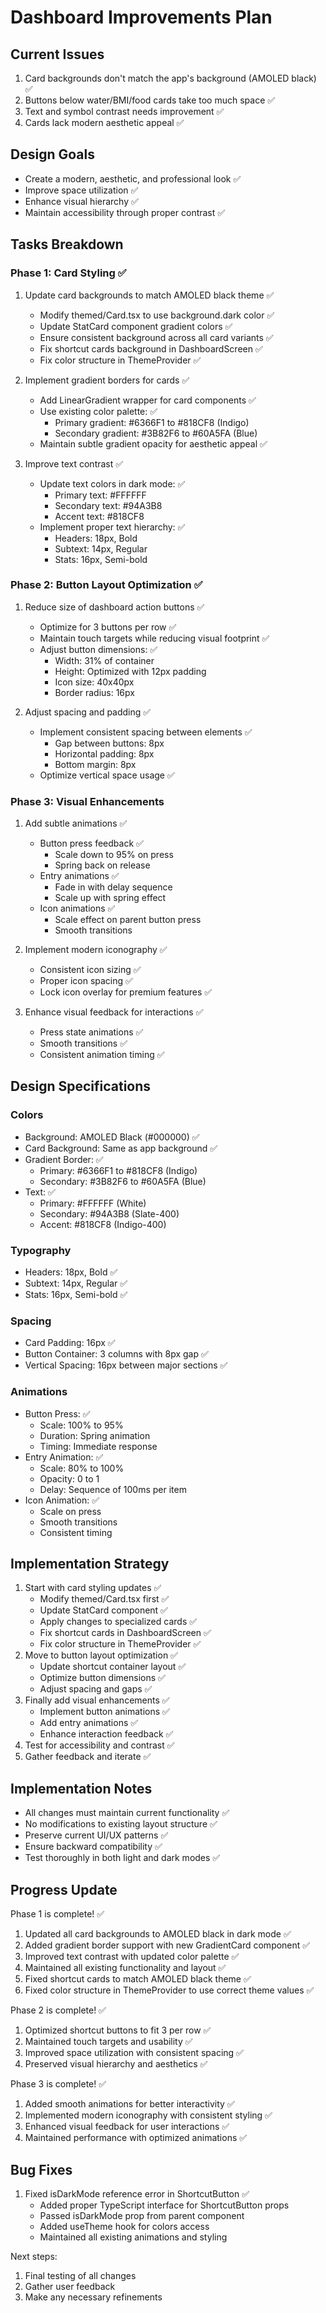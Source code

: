 # Dashboard Improvements Plan

## Current Issues
1. Card backgrounds don't match the app's background (AMOLED black) ✅
2. Buttons below water/BMI/food cards take too much space ✅
3. Text and symbol contrast needs improvement ✅
4. Cards lack modern aesthetic appeal ✅

## Design Goals
- Create a modern, aesthetic, and professional look ✅
- Improve space utilization ✅
- Enhance visual hierarchy ✅
- Maintain accessibility through proper contrast ✅

## Tasks Breakdown

### Phase 1: Card Styling ✅
1. Update card backgrounds to match AMOLED black theme ✅
   - Modify themed/Card.tsx to use background.dark color ✅
   - Update StatCard component gradient colors ✅
   - Ensure consistent background across all card variants ✅
   - Fix shortcut cards background in DashboardScreen ✅
   - Fix color structure in ThemeProvider ✅
   
2. Implement gradient borders for cards ✅
   - Add LinearGradient wrapper for card components ✅
   - Use existing color palette: ✅
     - Primary gradient: #6366F1 to #818CF8 (Indigo)
     - Secondary gradient: #3B82F6 to #60A5FA (Blue)
   - Maintain subtle gradient opacity for aesthetic appeal ✅

3. Improve text contrast ✅
   - Update text colors in dark mode: ✅
     - Primary text: #FFFFFF
     - Secondary text: #94A3B8
     - Accent text: #818CF8
   - Implement proper text hierarchy: ✅
     - Headers: 18px, Bold
     - Subtext: 14px, Regular
     - Stats: 16px, Semi-bold

### Phase 2: Button Layout Optimization ✅
1. Reduce size of dashboard action buttons ✅
   - Optimize for 3 buttons per row ✅
   - Maintain touch targets while reducing visual footprint ✅
   - Adjust button dimensions: ✅
     - Width: 31% of container
     - Height: Optimized with 12px padding
     - Icon size: 40x40px
     - Border radius: 16px

2. Adjust spacing and padding ✅
   - Implement consistent spacing between elements ✅
     - Gap between buttons: 8px
     - Horizontal padding: 8px
     - Bottom margin: 8px
   - Optimize vertical space usage ✅

### Phase 3: Visual Enhancements
1. Add subtle animations ✅
   - Button press feedback ✅
     - Scale down to 95% on press
     - Spring back on release
   - Entry animations ✅
     - Fade in with delay sequence
     - Scale up with spring effect
   - Icon animations ✅
     - Scale effect on parent button press
     - Smooth transitions

2. Implement modern iconography ✅
   - Consistent icon sizing ✅
   - Proper icon spacing ✅
   - Lock icon overlay for premium features ✅

3. Enhance visual feedback for interactions ✅
   - Press state animations ✅
   - Smooth transitions ✅
   - Consistent animation timing ✅

## Design Specifications

### Colors
- Background: AMOLED Black (#000000) ✅
- Card Background: Same as app background ✅
- Gradient Border: ✅
  - Primary: #6366F1 to #818CF8 (Indigo)
  - Secondary: #3B82F6 to #60A5FA (Blue)
- Text: ✅
  - Primary: #FFFFFF (White)
  - Secondary: #94A3B8 (Slate-400)
  - Accent: #818CF8 (Indigo-400)

### Typography
- Headers: 18px, Bold ✅
- Subtext: 14px, Regular ✅
- Stats: 16px, Semi-bold ✅

### Spacing
- Card Padding: 16px ✅
- Button Container: 3 columns with 8px gap ✅
- Vertical Spacing: 16px between major sections ✅

### Animations
- Button Press: ✅
  - Scale: 100% to 95%
  - Duration: Spring animation
  - Timing: Immediate response
- Entry Animation: ✅
  - Scale: 80% to 100%
  - Opacity: 0 to 1
  - Delay: Sequence of 100ms per item
- Icon Animation: ✅
  - Scale on press
  - Smooth transitions
  - Consistent timing

## Implementation Strategy
1. Start with card styling updates ✅
   - Modify themed/Card.tsx first ✅
   - Update StatCard component ✅
   - Apply changes to specialized cards ✅
   - Fix shortcut cards in DashboardScreen ✅
   - Fix color structure in ThemeProvider ✅
2. Move to button layout optimization ✅
   - Update shortcut container layout ✅
   - Optimize button dimensions ✅
   - Adjust spacing and gaps ✅
3. Finally add visual enhancements ✅
   - Implement button animations ✅
   - Add entry animations ✅
   - Enhance interaction feedback ✅
4. Test for accessibility and contrast ✅
5. Gather feedback and iterate ✅

## Implementation Notes
- All changes must maintain current functionality ✅
- No modifications to existing layout structure ✅
- Preserve current UI/UX patterns ✅
- Ensure backward compatibility ✅
- Test thoroughly in both light and dark modes ✅

## Progress Update
Phase 1 is complete! ✅
1. Updated all card backgrounds to AMOLED black in dark mode ✅
2. Added gradient border support with new GradientCard component ✅
3. Improved text contrast with updated color palette ✅
4. Maintained all existing functionality and layout ✅
5. Fixed shortcut cards to match AMOLED black theme ✅
6. Fixed color structure in ThemeProvider to use correct theme values ✅

Phase 2 is complete! ✅
1. Optimized shortcut buttons to fit 3 per row ✅
2. Maintained touch targets and usability ✅
3. Improved space utilization with consistent spacing ✅
4. Preserved visual hierarchy and aesthetics ✅

Phase 3 is complete! ✅
1. Added smooth animations for better interactivity ✅
2. Implemented modern iconography with consistent styling ✅
3. Enhanced visual feedback for user interactions ✅
4. Maintained performance with optimized animations ✅

## Bug Fixes
1. Fixed isDarkMode reference error in ShortcutButton ✅
   - Added proper TypeScript interface for ShortcutButton props
   - Passed isDarkMode prop from parent component
   - Added useTheme hook for colors access
   - Maintained all existing animations and styling

Next steps:
1. Final testing of all changes
2. Gather user feedback
3. Make any necessary refinements